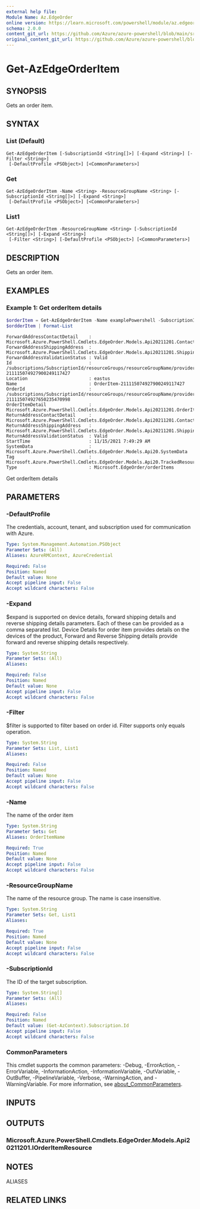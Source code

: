 ```yaml
---
external help file: 
Module Name: Az.EdgeOrder
online version: https://learn.microsoft.com/powershell/module/az.edgeorder/get-azedgeorderitem
schema: 2.0.0
content_git_url: https://github.com/Azure/azure-powershell/blob/main/src/EdgeOrder/help/Get-AzEdgeOrderItem.md
original_content_git_url: https://github.com/Azure/azure-powershell/blob/main/src/EdgeOrder/help/Get-AzEdgeOrderItem.md
---
```


# Get-AzEdgeOrderItem

## SYNOPSIS
Gets an order item.

## SYNTAX

### List (Default)
```
Get-AzEdgeOrderItem [-SubscriptionId <String[]>] [-Expand <String>] [-Filter <String>]
 [-DefaultProfile <PSObject>] [<CommonParameters>]
```

### Get
```
Get-AzEdgeOrderItem -Name <String> -ResourceGroupName <String> [-SubscriptionId <String[]>] [-Expand <String>]
 [-DefaultProfile <PSObject>] [<CommonParameters>]
```

### List1
```
Get-AzEdgeOrderItem -ResourceGroupName <String> [-SubscriptionId <String[]>] [-Expand <String>]
 [-Filter <String>] [-DefaultProfile <PSObject>] [<CommonParameters>]
```

## DESCRIPTION
Gets an order item.

## EXAMPLES

### Example 1: Get orderItem details
```powershell
$orderItem = Get-AzEdgeOrderItem -Name examplePowershell -SubscriptionId "SubscriptionId" -ResourceGroupName "resourceGroupName"   
$ordderItem | Format-List
```

```output
ForwardAddressContactDetail    : Microsoft.Azure.PowerShell.Cmdlets.EdgeOrder.Models.Api20211201.ContactDetails
ForwardAddressShippingAddress  : Microsoft.Azure.PowerShell.Cmdlets.EdgeOrder.Models.Api20211201.ShippingAddress
ForwardAddressValidationStatus : Valid
Id                             : /subscriptions/SubscriptionId/resourceGroups/resourceGroupName/providers/Microsoft.EdgeOrder/orderItems/OrderItem-211115074927900249117427
Location                       : eastus
Name                           : OrderItem-211115074927900249117427
OrderId                        : /subscriptions/SubscriptionId/resourceGroups/resourceGroupName/providers/Microsoft.EdgeOrder/locations/eastus/orders/Order-211115074927650235470998
OrderItemDetail                : Microsoft.Azure.PowerShell.Cmdlets.EdgeOrder.Models.Api20211201.OrderItemDetails
ReturnAddressContactDetail     : Microsoft.Azure.PowerShell.Cmdlets.EdgeOrder.Models.Api20211201.ContactDetails
ReturnAddressShippingAddress   : Microsoft.Azure.PowerShell.Cmdlets.EdgeOrder.Models.Api20211201.ShippingAddress
ReturnAddressValidationStatus  : Valid
StartTime                      : 11/15/2021 7:49:29 AM
SystemData                     : Microsoft.Azure.PowerShell.Cmdlets.EdgeOrder.Models.Api20.SystemData
Tag                            : Microsoft.Azure.PowerShell.Cmdlets.EdgeOrder.Models.Api20.TrackedResourceTags
Type                           : Microsoft.EdgeOrder/orderItems
```

Get orderItem details

## PARAMETERS

### -DefaultProfile
The credentials, account, tenant, and subscription used for communication with Azure.

```yaml
Type: System.Management.Automation.PSObject
Parameter Sets: (All)
Aliases: AzureRMContext, AzureCredential

Required: False
Position: Named
Default value: None
Accept pipeline input: False
Accept wildcard characters: False
```

### -Expand
$expand is supported on device details, forward shipping details and reverse shipping details parameters.
Each of these can be provided as a comma separated list.
Device Details for order item provides details on the devices of the product, Forward and Reverse Shipping details provide forward and reverse shipping details respectively.

```yaml
Type: System.String
Parameter Sets: (All)
Aliases:

Required: False
Position: Named
Default value: None
Accept pipeline input: False
Accept wildcard characters: False
```

### -Filter
$filter is supported to filter based on order id.
Filter supports only equals operation.

```yaml
Type: System.String
Parameter Sets: List, List1
Aliases:

Required: False
Position: Named
Default value: None
Accept pipeline input: False
Accept wildcard characters: False
```

### -Name
The name of the order item

```yaml
Type: System.String
Parameter Sets: Get
Aliases: OrderItemName

Required: True
Position: Named
Default value: None
Accept pipeline input: False
Accept wildcard characters: False
```

### -ResourceGroupName
The name of the resource group.
The name is case insensitive.

```yaml
Type: System.String
Parameter Sets: Get, List1
Aliases:

Required: True
Position: Named
Default value: None
Accept pipeline input: False
Accept wildcard characters: False
```

### -SubscriptionId
The ID of the target subscription.

```yaml
Type: System.String[]
Parameter Sets: (All)
Aliases:

Required: False
Position: Named
Default value: (Get-AzContext).Subscription.Id
Accept pipeline input: False
Accept wildcard characters: False
```

### CommonParameters
This cmdlet supports the common parameters: -Debug, -ErrorAction, -ErrorVariable, -InformationAction, -InformationVariable, -OutVariable, -OutBuffer, -PipelineVariable, -Verbose, -WarningAction, and -WarningVariable. For more information, see [about_CommonParameters](http://go.microsoft.com/fwlink/?LinkID=113216).

## INPUTS

## OUTPUTS

### Microsoft.Azure.PowerShell.Cmdlets.EdgeOrder.Models.Api20211201.IOrderItemResource

## NOTES

ALIASES

## RELATED LINKS

